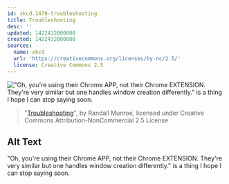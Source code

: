 ```yaml
---
id: xkcd.1479-troubleshooting
title: Troubleshooting
desc: ''
updated: 1422432000000
created: 1422432000000
sources:
  name: xkcd
  url: 'https://creativecommons.org/licenses/by-nc/2.5/'
  license: Creative Commons 2.5
---
```

!["Oh, you're using their Chrome APP, not their Chrome EXTENSION. They're very similar but one handles window creation differently." is a thing I hope I can stop saying soon.](https://imgs.xkcd.com/comics/troubleshooting.png)
> "[Troubleshooting](https://xkcd.com/1479/)", by Randall Munroe, licensed under Creative Commons Attribution-NonCommercial 2.5 License

## Alt Text
"Oh, you're using their Chrome APP, not their Chrome EXTENSION. They're very similar but one handles window creation differently." is a thing I hope I can stop saying soon.
